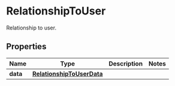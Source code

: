 

# RelationshipToUser

Relationship to user.
## Properties

Name | Type | Description | Notes
------------ | ------------- | ------------- | -------------
**data** | [**RelationshipToUserData**](RelationshipToUserData.md) |  | 



